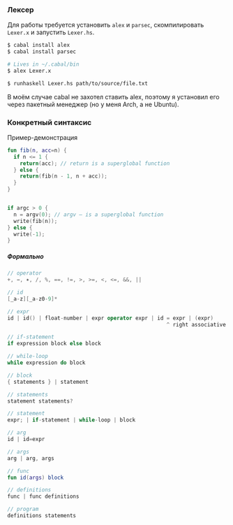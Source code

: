 ### Лексер

Для работы требуется установить `alex` и `parsec`, скомпилировать `Lexer.x` и запустить `Lexer.hs`.

```bash
$ cabal install alex
$ cabal install parsec

# Lives in ~/.cabal/bin
$ alex Lexer.x

$ runhaskell Lexer.hs path/to/source/file.txt
```


В моём случае cabal не захотел ставить alex, поэтому я установил его через пакетный менеджер (но у меня Arch, а не Ubuntu).


### Конкретный синтаксис

Пример-демонстрация

```kotlin
fun fib(n, acc=n) {
  if n <= 1 {
    return(acc); // return is a superglobal function
  } else {
    return(fib(n - 1, n + acc));
  }
}


if argc > 0 {
  n = argv(0); // argv — is a superglobal function
  write(fib(n));
} else {
  write(-1);
}
```

##### Формально

```kotlin
// operator
+, −, ∗, /, %, ==, !=, >, >=, <, <=, &&, ||
```

```kotlin
// id
[_a-z][_a-z0-9]*
```

```kotlin
// expr
id | id() | float-number | expr operator expr | id = expr | (expr)
                                                   ^ right associative
```

```kotlin
// if-statement
if expression block else block
```

```kotlin
// while-loop
while expression do block
```

```kotlin
// block
{ statements } | statement
```

```kotlin
// statements
statement statements?
```

```kotlin
// statement
expr; | if-statement | while-loop | block
```

```kotlin
// arg
id | id=expr
```

```kotlin
// args
arg | arg, args
```

```kotlin
// func
fun id(args) block
```

```kotlin
// definitions
func | func definitions
```

```kotlin
// program
definitions statements
```
